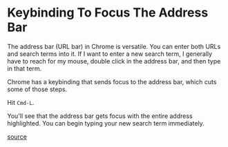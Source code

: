 # Keybinding To Focus The Address Bar

The address bar (URL bar) in Chrome is versatile. You can enter both URLs and
search terms into it. If I want to enter a new search term, I generally have to
reach for my mouse, double click in the address bar, and then type in that
term.

Chrome has a keybinding that sends focus to the address bar, which cuts some of
those steps.

Hit `Cmd-L`.

You'll see that the address bar gets focus with the entire address highlighted.
You can begin typing your new search term immediately.

[source](https://etc.usf.edu/techease/4all/input-devices/google-chrome-keyboard-shortcuts/)
